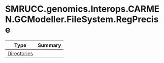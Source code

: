 ﻿
# SMRUCC.genomics.Interops.CARMEN.GCModeller.FileSystem.RegPrecise

|Type|Summary|
|----|-------|
|[Directories](./Directories.md)||

